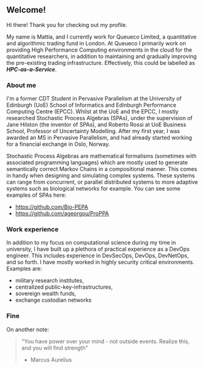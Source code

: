 ## Welcome!

Hi there! Thank you for checking out my profile. 

My name is Mattia, and I currently work for Queueco Limited, a quantitative and algorithmic trading fund in London. At Queueco I primarily work on providing High Performance Computing environments in the cloud for the quantitative researchers, in addition to maintaining and gradually improving the pre-existing trading infrastructure. Effectively, this could be labelled as _**HPC-as-a-Service**_.

### About me

I'm a former CDT Student in Pervasive Parallelism at the University of Edinburgh (UoE) School of Informatics and Edinburgh Performance Computing Centre (EPCC). Whilst at the UoE and the EPCC, I mostly researched Stochastic Process Algebras (SPAs), under the supervision of Jane Hilston (the inventor of SPAs), and Roberto Rossi at UoE Business School, Professor of Uncertainty Modelling. After my first year, I was awarded an MS in Pervasive Parallelism, and had already started working for a financial exchange in Oslo, Norway.

Stochastic Process Algebras are mathematical formalisms (sometimes with associated programming languages) which are mostly used to generate semantically correct Markov Chains in a compositional manner. This comes in handy when designing and simulating complex systems. These systems can range from concurrent, or parallel distributed systems to more adaptive systems such as biological networks for example. You can see some examples of SPAs here:
- https://github.com/Bio-PEPA 
- https://github.com/ageorgou/ProPPA

### Work experience

In addition to my focus on computational science during my time in university, I have built up a plethora of practical experience as a DevOps engineer. This includes experience in DevSecOps, DevOps, DevNetOps, and so forth. I have mostly worked in highly security critical environments. Examples are:
- military research institutes, 
- centralized public-key-infrastructures, 
- sovereign wealth funds,
- exchange custodian networks 

### Fine

On another note:

> "You have power over your mind - not outside events. Realize this, and you will find strength"
> - Marcus Aurelius
